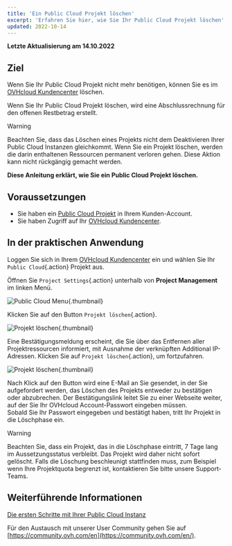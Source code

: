 ```yaml
---
title: 'Ein Public Cloud Projekt löschen'
excerpt: 'Erfahren Sie hier, wie Sie Ihr Public Cloud Projekt löschen'
updated: 2022-10-14
---
```


**Letzte Aktualisierung am 14.10.2022**

## Ziel

Wenn Sie Ihr Public Cloud Projekt nicht mehr benötigen, können Sie es im [OVHcloud Kundencenter](https://www.ovh.com/auth/?action=gotomanager&from=https://www.ovh.de/&ovhSubsidiary=de) löschen.

Wenn Sie Ihr Public Cloud Projekt löschen, wird eine Abschlussrechnung für den offenen Restbetrag erstellt.

> [!warning]
>
Beachten Sie, dass das Löschen eines Projekts nicht dem Deaktivieren Ihrer Public Cloud Instanzen gleichkommt. Wenn Sie ein Projekt löschen, werden die darin enthaltenen Ressourcen permanent verloren gehen. Diese Aktion kann nicht rückgängig gemacht werden.
>

**Diese Anleitung erklärt, wie Sie ein Public Cloud Projekt löschen.**

## Voraussetzungen

- Sie haben ein [Public Cloud Projekt](https://www.ovhcloud.com/de/public-cloud) in Ihrem Kunden-Account.
- Sie haben Zugriff auf Ihr [OVHcloud Kundencenter](https://www.ovh.com/auth/?action=gotomanager&from=https://www.ovh.de/&ovhSubsidiary=de).

## In der praktischen Anwendung

Loggen Sie sich in Ihrem [OVHcloud Kundencenter](https://www.ovh.com/auth/?action=gotomanager&from=https://www.ovh.de/&ovhSubsidiary=de) ein und wählen Sie Ihr `Public Cloud`{.action} Projekt aus.

Öffnen Sie `Project Settings`{.action} unterhalb von **Project Management** im linken Menü.

![Public Cloud Menu](images/deleteproject.png){.thumbnail}

Klicken Sie auf den Button `Projekt löschen`{.action}.

![Projekt löschen](images/deleteproject1.png){.thumbnail}

Eine Bestätigungsmeldung erscheint, die Sie über das Entfernen aller Projektressourcen informiert, mit Ausnahme der verknüpften Additional IP-Adressen. Klicken Sie auf `Projekt löschen`{.action}, um fortzufahren.

![Projekt löschen](images/deleteproject2.png){.thumbnail}

Nach Klick auf den Button wird eine E-Mail an Sie gesendet, in der Sie aufgefordert werden, das Löschen des Projekts entweder zu bestätigen oder abzubrechen. Der Bestätigungslink leitet Sie zu einer Webseite weiter, auf der Sie Ihr OVHcloud Account-Passwort eingeben müssen.
<br>Sobald Sie Ihr Passwort eingegeben und bestätigt haben, tritt Ihr Projekt in die Löschphase ein.

> [!warning]
> Beachten Sie, dass ein Projekt, das in die Löschphase eintritt, 7 Tage lang im Aussetzungsstatus verbleibt. Das Projekt wird daher nicht sofort gelöscht. Falls die Löschung beschleunigt stattfinden muss, zum Beispiel wenn Ihre Projektquota begrenzt ist, kontaktieren Sie bitte unsere Support-Teams.
>

## Weiterführende Informationen

[Die ersten Schritte mit Ihrer Public Cloud Instanz](/pages/platform/public-cloud/public-cloud-first-steps)

Für den Austausch mit unserer User Community gehen Sie auf [https://community.ovh.com/en](https://community.ovh.com/en/).
